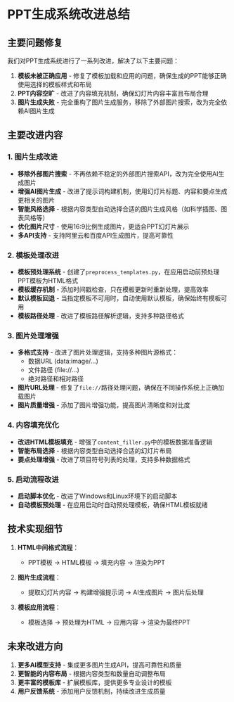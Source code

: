 # PPT生成系统改进总结

## 主要问题修复

我们对PPT生成系统进行了一系列改进，解决了以下主要问题：

1. **模板未被正确应用** - 修复了模板加载和应用的问题，确保生成的PPT能够正确使用选择的模板样式和布局
2. **PPT内容空旷** - 改进了内容填充机制，确保幻灯片内容丰富且布局合理
3. **图片生成失败** - 完全重构了图片生成服务，移除了外部图片搜索，改为完全依赖AI图片生成

## 主要改进内容

### 1. 图片生成改进

- **移除外部图片搜索** - 不再依赖不稳定的外部图片搜索API，改为完全使用AI生成图片
- **增强AI图片生成** - 改进了提示词构建机制，使用幻灯片标题、内容和要点生成更相关的图片
- **智能风格选择** - 根据内容类型自动选择合适的图片生成风格（如科学插图、图表风格等）
- **优化图片尺寸** - 使用16:9比例生成图片，更适合PPT幻灯片展示
- **多API支持** - 支持阿里云和百度API生成图片，提高可靠性

### 2. 模板处理改进

- **模板预处理系统** - 创建了`preprocess_templates.py`，在应用启动前预处理PPT模板为HTML格式
- **模板缓存机制** - 添加时间戳检查，只在模板更新时重新处理，提高效率
- **默认模板回退** - 当指定模板不可用时，自动使用默认模板，确保始终有模板可用
- **模板路径处理** - 改进了模板路径解析逻辑，支持多种路径格式

### 3. 图片处理增强

- **多格式支持** - 改进了图片处理逻辑，支持多种图片源格式：
  - 数据URL (data:image/...)
  - 文件路径 (file://...)
  - 绝对路径和相对路径
- **图片URL处理** - 修复了`file://`路径处理问题，确保在不同操作系统上正确加载图片
- **图片质量增强** - 添加了图片增强功能，提高图片清晰度和对比度

### 4. 内容填充优化

- **改进HTML模板填充** - 增强了`content_filler.py`中的模板数据准备逻辑
- **智能布局选择** - 根据内容类型自动选择合适的幻灯片布局
- **要点处理增强** - 改进了项目符号列表的处理，支持多种数据格式

### 5. 启动流程改进

- **启动脚本优化** - 改进了Windows和Linux环境下的启动脚本
- **自动模板预处理** - 在应用启动时自动预处理模板，确保HTML模板就绪

## 技术实现细节

1. **HTML中间格式流程**：
   - PPT模板 → HTML模板 → 填充内容 → 渲染为PPT

2. **图片生成流程**：
   - 提取幻灯片内容 → 构建增强提示词 → AI生成图片 → 图片后处理

3. **模板应用流程**：
   - 模板选择 → 预处理为HTML → 应用内容 → 渲染为最终PPT

## 未来改进方向

1. **更多AI模型支持** - 集成更多图片生成API，提高可靠性和质量
2. **更智能的内容布局** - 根据内容类型和数量自动调整布局
3. **更丰富的模板库** - 扩展模板库，提供更多专业设计的模板
4. **用户反馈系统** - 添加用户反馈机制，持续改进生成质量 